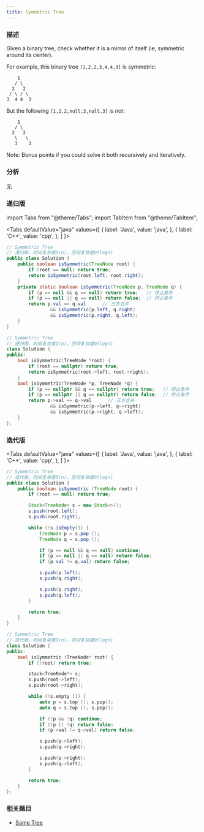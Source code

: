 ```yaml
---
title: Symmetric Tree
---
```


### 描述

Given a binary tree, check whether it is a mirror of itself (ie, symmetric around its center).

For example, this binary tree `[1,2,2,3,4,4,3]` is symmetric:

```
    1
   / \
  2   2
 / \ / \
3  4 4  3
```

But the following `[1,2,2,null,3,null,3]` is not:

```
    1
   / \
  2   2
   \   \
   3    3
```

Note:
Bonus points if you could solve it both recursively and iteratively.

### 分析

无

### 递归版

import Tabs from "@theme/Tabs";
import TabItem from "@theme/TabItem";

<Tabs
defaultValue="java"
values={[
{ label: 'Java', value: 'java', },
{ label: 'C++', value: 'cpp', },
]
}>
<TabItem value="java">

```java
// Symmetric Tree
// 递归版，时间复杂度O(n)，空间复杂度O(logn)
public class Solution {
    public boolean isSymmetric(TreeNode root) {
        if (root == null) return true;
        return isSymmetric(root.left, root.right);
    }
    private static boolean isSymmetric(TreeNode p, TreeNode q) {
        if (p == null && q == null) return true;   // 终止条件
        if (p == null || q == null) return false;  // 终止条件
        return p.val == q.val      // 三方合并
                && isSymmetric(p.left, q.right)
                && isSymmetric(p.right, q.left);
    }
}
```

</TabItem>
<TabItem value="cpp">

```cpp
// Symmetric Tree
// 递归版，时间复杂度O(n)，空间复杂度O(logn)
class Solution {
public:
    bool isSymmetric(TreeNode *root) {
        if (root == nullptr) return true;
        return isSymmetric(root->left, root->right);
    }
    bool isSymmetric(TreeNode *p, TreeNode *q) {
        if (p == nullptr && q == nullptr) return true;   // 终止条件
        if (p == nullptr || q == nullptr) return false;  // 终止条件
        return p->val == q->val      // 三方合并
                && isSymmetric(p->left, q->right)
                && isSymmetric(p->right, q->left);
    }
};
```

</TabItem>
</Tabs>

### 迭代版

<Tabs
defaultValue="java"
values={[
{ label: 'Java', value: 'java', },
{ label: 'C++', value: 'cpp', },
]
}>
<TabItem value="java">

```java
// Symmetric Tree
// 迭代版，时间复杂度O(n)，空间复杂度O(logn)
public class Solution {
    public boolean isSymmetric (TreeNode root) {
        if (root == null) return true;

        Stack<TreeNode> s = new Stack<>();
        s.push(root.left);
        s.push(root.right);

        while (!s.isEmpty()) {
            TreeNode p = s.pop ();
            TreeNode q = s.pop ();

            if (p == null && q == null) continue;
            if (p == null || q == null) return false;
            if (p.val != q.val) return false;

            s.push(p.left);
            s.push(q.right);

            s.push(p.right);
            s.push(q.left);
        }

        return true;
    }
}
```

</TabItem>
<TabItem value="cpp">

```cpp
// Symmetric Tree
// 迭代版，时间复杂度O(n)，空间复杂度O(logn)
class Solution {
public:
    bool isSymmetric (TreeNode* root) {
        if (!root) return true;

        stack<TreeNode*> s;
        s.push(root->left);
        s.push(root->right);

        while (!s.empty ()) {
            auto p = s.top (); s.pop();
            auto q = s.top (); s.pop();

            if (!p && !q) continue;
            if (!p || !q) return false;
            if (p->val != q->val) return false;

            s.push(p->left);
            s.push(q->right);

            s.push(p->right);
            s.push(q->left);
        }

        return true;
    }
};
```

</TabItem>
</Tabs>

### 相关题目

- [Same Tree](same-tree.md)
